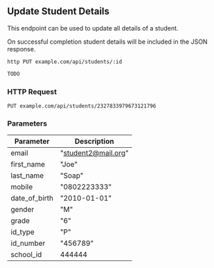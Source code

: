 ## Update Student Details
This endpoint can be used to update all details of a student.

On successful completion student details will be included in the JSON response.

```shell
http PUT example.com/api/students/:id
```

```javascript
TODO
```

### HTTP Request

`PUT example.com/api/students/2327833979673121796`

### Parameters

Parameter | Description
--------- | -----------
email | "student2@mail.org"
first_name | "Joe"
last_name | "Soap"
mobile | "0802223333"
date_of_birth | "2010-01-01"
gender | "M"
grade | "6"
id_type | "P"
id_number | "456789"
school_id | 444444
